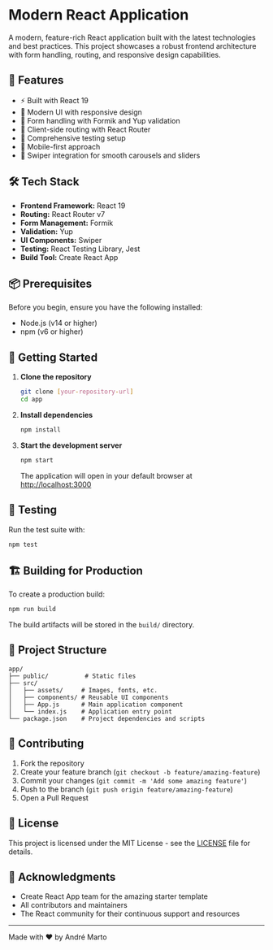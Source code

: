 # Modern React Application

A modern, feature-rich React application built with the latest technologies and best practices. This project showcases a robust frontend architecture with form handling, routing, and responsive design capabilities.

## 🚀 Features

- ⚡️ Built with React 19
- 🎨 Modern UI with responsive design
- 🔄 Form handling with Formik and Yup validation
- 🧭 Client-side routing with React Router
- 🎯 Comprehensive testing setup
- 📱 Mobile-first approach
- 🎥 Swiper integration for smooth carousels and sliders

## 🛠️ Tech Stack

- **Frontend Framework:** React 19
- **Routing:** React Router v7
- **Form Management:** Formik
- **Validation:** Yup
- **UI Components:** Swiper
- **Testing:** React Testing Library, Jest
- **Build Tool:** Create React App

## 📦 Prerequisites

Before you begin, ensure you have the following installed:
- Node.js (v14 or higher)
- npm (v6 or higher)

## 🚀 Getting Started

1. **Clone the repository**
   ```bash
   git clone [your-repository-url]
   cd app
   ```

2. **Install dependencies**
   ```bash
   npm install
   ```

3. **Start the development server**
   ```bash
   npm start
   ```
   The application will open in your default browser at [http://localhost:3000](http://localhost:3000)

## 🧪 Testing

Run the test suite with:
```bash
npm test
```

## 🏗️ Building for Production

To create a production build:
```bash
npm run build
```
The build artifacts will be stored in the `build/` directory.

## 📁 Project Structure

```
app/
├── public/          # Static files
├── src/
│   ├── assets/     # Images, fonts, etc.
│   ├── components/ # Reusable UI components
│   ├── App.js      # Main application component
│   └── index.js    # Application entry point
└── package.json    # Project dependencies and scripts
```

## 🤝 Contributing

1. Fork the repository
2. Create your feature branch (`git checkout -b feature/amazing-feature`)
3. Commit your changes (`git commit -m 'Add some amazing feature'`)
4. Push to the branch (`git push origin feature/amazing-feature`)
5. Open a Pull Request

## 📝 License

This project is licensed under the MIT License - see the [LICENSE](LICENSE) file for details.

## 🙏 Acknowledgments

- Create React App team for the amazing starter template
- All contributors and maintainers
- The React community for their continuous support and resources

---

Made with ❤️ by André Marto
